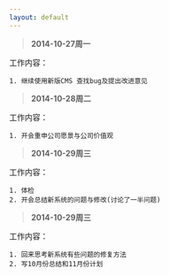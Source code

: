 ```yaml
---
layout: default
---
```


> **2014-10-27周一**

工作内容： 

	1. 继续使用新版CMS 查找bug及提出改进意见
	

> **2014-10-28周二**

工作内容： 

	1. 开会重申公司愿景与公司价值观



> **2014-10-29周三**

工作内容： 

	1. 体检
	2. 开会总结新系统的问题与修改(讨论了一半问题)
	

> **2014-10-29周三**

工作内容： 

	1. 回来思考新系统有些问题的修复方法
	2. 写10月份总结和11月份计划